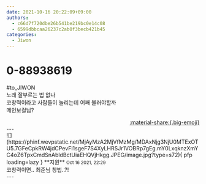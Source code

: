 ```yaml
---
date: 2021-10-16 20:22:09+09:00
authors:
  - c66d7f720dbe26b541be219bc0e14c08
  - 6599dbbcaa26237c2ab0f3becb421b45
categories:
  - Jiwon
---
```


# 0-88938619

<div class="post-container" markdown="1">
<div class="content-container md-sidebar__scrollwrap" markdown="1">

\#to_JIWON<br>노래 잘부르는 법 없나<br>코창력이라고 사람들이 놀리는데 어째 불러야할까<br>메인보컬님?

</div>
</div>

<div style="text-align: right;" markdown="1">
<a href="https://weverse.io/fromis9/fanpost/0-88938619" style="text-align: right;">:material-share:{.big-emoji}</a>
</div>
---

<div class="comments-container md-sidebar__scrollwrap" markdown="1">
<div class="comment" markdown="1">
<div class='id-container' markdown="1">
![](https://phinf.wevpstatic.net/MjAyMzA2MjVfMzMg/MDAxNjg3NjU0MTExOTU5.7GFeCpkRW4jdCPevFi1sgeF7S4XyLHRSJr1VOBRp7gEg.mY0LxqknzXmYC4oZ6TpxCmdSnAbldBctUiaEHQVjHkgg.JPEG/image.jpg?type=s72){ pfp loading=lazy }
**<span class="artist">지원</span>** <small>Oct 16 2021, 22:29</small><br>
</div>
<div class='comment-body' markdown="1">
코창력이면.. 최준님 창법..?!
</div>
</div>
</div>
---
